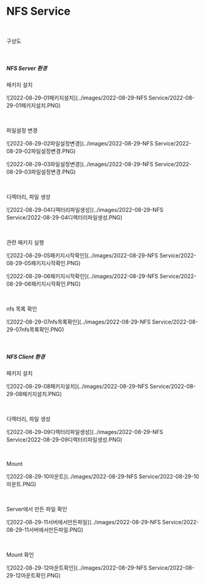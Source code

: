 # NFS Service

<br>

구상도



<br>

##### NFS Server 환경

패키지 설치

![2022-08-29-01패키지설치](../images/2022-08-29-NFS Service/2022-08-29-01패키지설치.PNG)

<br>

파일설정 변경

![2022-08-29-02파일설정변경](../images/2022-08-29-NFS Service/2022-08-29-02파일설정변경.PNG)

![2022-08-29-03파일설정변경](../images/2022-08-29-NFS Service/2022-08-29-03파일설정변경.PNG)

<br>

디렉터리, 파일 생성

![2022-08-29-04디렉터리파일생성](../images/2022-08-29-NFS Service/2022-08-29-04디렉터리파일생성.PNG)

<br>

관련 패키지 실행

![2022-08-29-05패키지시작확인](../images/2022-08-29-NFS Service/2022-08-29-05패키지시작확인.PNG)

![2022-08-29-06패키지시작확인](../images/2022-08-29-NFS Service/2022-08-29-06패키지시작확인.PNG)

<br>

nfs 목록 확인

![2022-08-29-07nfs목록확인](../images/2022-08-29-NFS Service/2022-08-29-07nfs목록확인.PNG)

<br>

##### NFS Client 환경

패키지 설치

![2022-08-29-08패키지설치](../images/2022-08-29-NFS Service/2022-08-29-08패키지설치.PNG)

<br>

디렉터리, 파일 생성

![2022-08-29-09디렉터리파일생성](../images/2022-08-29-NFS Service/2022-08-29-09디렉터리파일생성.PNG)

<br>

Mount

![2022-08-29-10마운트](../images/2022-08-29-NFS Service/2022-08-29-10마운트.PNG)

<br>

Server에서 만든 파일 확인

![2022-08-29-11서버에서만든파일](../images/2022-08-29-NFS Service/2022-08-29-11서버에서만든파일.PNG)

<br>

Mount 확인

![2022-08-29-12마운트확인](../images/2022-08-29-NFS Service/2022-08-29-12마운트확인.PNG)

<br>